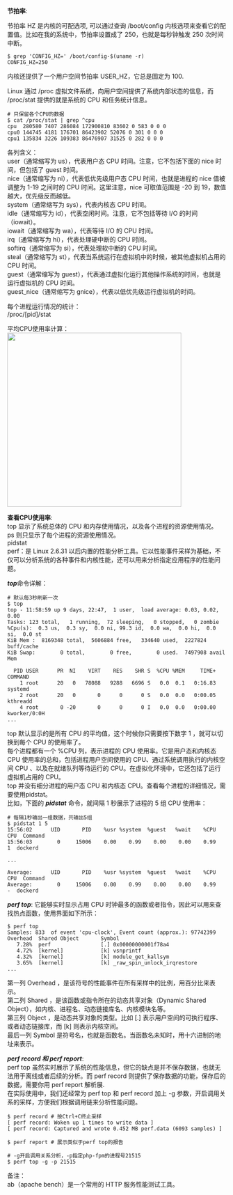 
**节拍率**:  

节拍率 HZ 是内核的可配选项, 可以通过查询 /boot/config 内核选项来查看它的配置值。比如在我的系统中，节拍率设置成了 250，也就是每秒钟触发 250 次时间中断。  
```
$ grep 'CONFIG_HZ=' /boot/config-$(uname -r)
CONFIG_HZ=250
```
内核还提供了一个用户空间节拍率 USER_HZ，它总是固定为 100.    



Linux 通过 /proc 虚拟文件系统，向用户空间提供了系统内部状态的信息，而 /proc/stat 提供的就是系统的 CPU 和任务统计信息。  
```
# 只保留各个CPU的数据
$ cat /proc/stat | grep ^cpu
cpu  280580 7407 286084 172900810 83602 0 583 0 0 0
cpu0 144745 4181 176701 86423902 52076 0 301 0 0 0
cpu1 135834 3226 109383 86476907 31525 0 282 0 0 0
```
各列含义：  
user（通常缩写为 us），代表用户态 CPU 时间。注意，它不包括下面的 nice 时间，但包括了 guest 时间。   
nice（通常缩写为 ni），代表低优先级用户态 CPU 时间，也就是进程的 nice 值被调整为 1-19 之间时的 CPU 时间。这里注意，nice 可取值范围是 -20 到 19，数值越大，优先级反而越低。   
system（通常缩写为 sys），代表内核态 CPU 时间。   
idle（通常缩写为 id），代表空闲时间。注意，它不包括等待 I/O 的时间（iowait）。   
iowait（通常缩写为 wa），代表等待 I/O 的 CPU 时间。   
irq（通常缩写为 hi），代表处理硬中断的 CPU 时间。   
softirq（通常缩写为 si），代表处理软中断的 CPU 时间。   
steal（通常缩写为 st），代表当系统运行在虚拟机中的时候，被其他虚拟机占用的 CPU 时间。   
guest（通常缩写为 guest），代表通过虚拟化运行其他操作系统的时间，也就是运行虚拟机的 CPU 时间。   
guest_nice（通常缩写为 gnice），代表以低优先级运行虚拟机的时间。  


每个进程运行情况的统计：  
/proc/[pid]/stat  
  
平均CPU使用率计算：  
<img src="https://github.com/Yongli-Lisa/Linux-performance-optimization/blob/ce9d772e8250695b607be433378d4e6e3d0bf482/Img/CPU/%E5%B9%B3%E5%9D%87cpu%E4%BD%BF%E7%94%A8%E7%8E%87.PNG" width="400px">  


**查看CPU使用率**:  
top 显示了系统总体的 CPU 和内存使用情况，以及各个进程的资源使用情况。  
ps 则只显示了每个进程的资源使用情况。  
pidstat  
perf：是 Linux 2.6.31 以后内置的性能分析工具。它以性能事件采样为基础，不仅可以分析系统的各种事件和内核性能，还可以用来分析指定应用程序的性能问题。    



***top***命令详解：  
```
# 默认每3秒刷新一次
$ top
top - 11:58:59 up 9 days, 22:47,  1 user,  load average: 0.03, 0.02, 0.00
Tasks: 123 total,   1 running,  72 sleeping,   0 stopped,   0 zombie
%Cpu(s):  0.3 us,  0.3 sy,  0.0 ni, 99.3 id,  0.0 wa,  0.0 hi,  0.0 si,  0.0 st
KiB Mem :  8169348 total,  5606884 free,   334640 used,  2227824 buff/cache
KiB Swap:        0 total,        0 free,        0 used.  7497908 avail Mem

  PID USER      PR  NI    VIRT    RES    SHR S  %CPU %MEM     TIME+ COMMAND
    1 root      20   0   78088   9288   6696 S   0.0  0.1   0:16.83 systemd
    2 root      20   0       0      0      0 S   0.0  0.0   0:00.05 kthreadd
    4 root       0 -20       0      0      0 I   0.0  0.0   0:00.00 kworker/0:0H
...
```  
top 默认显示的是所有 CPU 的平均值，这个时候你只需要按下数字 1 ，就可以切换到每个 CPU 的使用率了。  
每个进程都有一个 %CPU 列，表示进程的 CPU 使用率。它是用户态和内核态 CPU 使用率的总和，包括进程用户空间使用的 CPU、通过系统调用执行的内核空间 CPU 、以及在就绪队列等待运行的 CPU。在虚拟化环境中，它还包括了运行虚拟机占用的 CPU。  
top 并没有细分进程的用户态 CPU 和内核态 CPU。查看每个进程的详细情况，需要使用pidstat。  
比如，下面的 ***pidstat*** 命令，就间隔 1 秒展示了进程的 5 组 CPU 使用率：  
```
# 每隔1秒输出一组数据，共输出5组
$ pidstat 1 5
15:56:02      UID       PID    %usr %system  %guest   %wait    %CPU   CPU  Command
15:56:03        0     15006    0.00    0.99    0.00    0.00    0.99     1  dockerd

...

Average:      UID       PID    %usr %system  %guest   %wait    %CPU   CPU  Command
Average:        0     15006    0.00    0.99    0.00    0.00    0.99     -  dockerd
```


***perf top***: 它能够实时显示占用 CPU 时钟最多的函数或者指令，因此可以用来查找热点函数，使用界面如下所示：  
```
$ perf top
Samples: 833  of event 'cpu-clock', Event count (approx.): 97742399
Overhead  Shared Object       Symbol
   7.28%  perf                [.] 0x00000000001f78a4
   4.72%  [kernel]            [k] vsnprintf
   4.32%  [kernel]            [k] module_get_kallsym
   3.65%  [kernel]            [k] _raw_spin_unlock_irqrestore
...
```  
第一列 Overhead ，是该符号的性能事件在所有采样中的比例，用百分比来表示。   
第二列 Shared ，是该函数或指令所在的动态共享对象（Dynamic Shared Object），如内核、进程名、动态链接库名、内核模块名等。   
第三列 Object ，是动态共享对象的类型。比如 [.] 表示用户空间的可执行程序、或者动态链接库，而 [k] 则表示内核空间。   
最后一列 Symbol 是符号名，也就是函数名。当函数名未知时，用十六进制的地址来表示。  

***perf record 和 perf report***:   
perf top 虽然实时展示了系统的性能信息，但它的缺点是并不保存数据，也就无法用于离线或者后续的分析。而 perf record 则提供了保存数据的功能，保存后的数据，需要你用 perf report 解析展.  
在实际使用中，我们还经常为 perf top 和 perf record 加上 -g 参数，开启调用关系的采样，方便我们根据调用链来分析性能问题。  
```
$ perf record # 按Ctrl+C终止采样
[ perf record: Woken up 1 times to write data ]
[ perf record: Captured and wrote 0.452 MB perf.data (6093 samples) ]

$ perf report # 展示类似于perf top的报告

# -g开启调用关系分析，-p指定php-fpm的进程号21515
$ perf top -g -p 21515

```



备注：  
ab（apache bench）是一个常用的 HTTP 服务性能测试工具。


